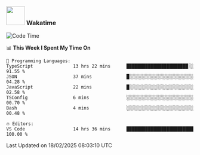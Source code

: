 ### <img src="https://media.giphy.com/media/VgCDAzcKvsR6OM0uWg/giphy.gif" width="50"> Wakatime

  <!--START_SECTION:waka-->
![Code Time](http://img.shields.io/badge/Code%20Time-1%2C492%20hrs%202%20mins-blue)

📊 **This Week I Spent My Time On** 

```text
💬 Programming Languages: 
TypeScript               13 hrs 22 mins      ███████████████████████░░   91.55 % 
JSON                     37 mins             █░░░░░░░░░░░░░░░░░░░░░░░░   04.28 % 
JavaScript               22 mins             █░░░░░░░░░░░░░░░░░░░░░░░░   02.58 % 
TSConfig                 6 mins              ░░░░░░░░░░░░░░░░░░░░░░░░░   00.70 % 
Bash                     4 mins              ░░░░░░░░░░░░░░░░░░░░░░░░░   00.48 % 

🔥 Editors: 
VS Code                  14 hrs 36 mins      █████████████████████████   100.00 % 
```


 Last Updated on 18/02/2025 08:03:10 UTC
<!--END_SECTION:waka-->

